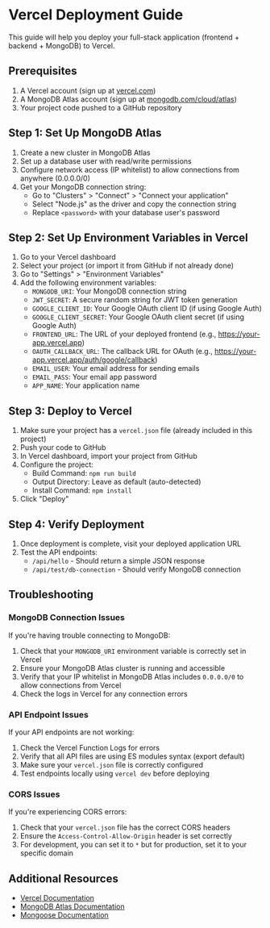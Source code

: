 # Vercel Deployment Guide

This guide will help you deploy your full-stack application (frontend + backend + MongoDB) to Vercel.

## Prerequisites

1. A Vercel account (sign up at [vercel.com](https://vercel.com))
2. A MongoDB Atlas account (sign up at [mongodb.com/cloud/atlas](https://mongodb.com/cloud/atlas))
3. Your project code pushed to a GitHub repository

## Step 1: Set Up MongoDB Atlas

1. Create a new cluster in MongoDB Atlas
2. Set up a database user with read/write permissions
3. Configure network access (IP whitelist) to allow connections from anywhere (0.0.0.0/0)
4. Get your MongoDB connection string:
   - Go to "Clusters" > "Connect" > "Connect your application"
   - Select "Node.js" as the driver and copy the connection string
   - Replace `<password>` with your database user's password

## Step 2: Set Up Environment Variables in Vercel

1. Go to your Vercel dashboard
2. Select your project (or import it from GitHub if not already done)
3. Go to "Settings" > "Environment Variables"
4. Add the following environment variables:
   - `MONGODB_URI`: Your MongoDB connection string
   - `JWT_SECRET`: A secure random string for JWT token generation
   - `GOOGLE_CLIENT_ID`: Your Google OAuth client ID (if using Google Auth)
   - `GOOGLE_CLIENT_SECRET`: Your Google OAuth client secret (if using Google Auth)
   - `FRONTEND_URL`: The URL of your deployed frontend (e.g., https://your-app.vercel.app)
   - `OAUTH_CALLBACK_URL`: The callback URL for OAuth (e.g., https://your-app.vercel.app/auth/google/callback)
   - `EMAIL_USER`: Your email address for sending emails
   - `EMAIL_PASS`: Your email app password
   - `APP_NAME`: Your application name

## Step 3: Deploy to Vercel

1. Make sure your project has a `vercel.json` file (already included in this project)
2. Push your code to GitHub
3. In Vercel dashboard, import your project from GitHub
4. Configure the project:
   - Build Command: `npm run build`
   - Output Directory: Leave as default (auto-detected)
   - Install Command: `npm install`
5. Click "Deploy"

## Step 4: Verify Deployment

1. Once deployment is complete, visit your deployed application URL
2. Test the API endpoints:
   - `/api/hello` - Should return a simple JSON response
   - `/api/test/db-connection` - Should verify MongoDB connection

## Troubleshooting

### MongoDB Connection Issues

If you're having trouble connecting to MongoDB:

1. Check that your `MONGODB_URI` environment variable is correctly set in Vercel
2. Ensure your MongoDB Atlas cluster is running and accessible
3. Verify that your IP whitelist in MongoDB Atlas includes `0.0.0.0/0` to allow connections from Vercel
4. Check the logs in Vercel for any connection errors

### API Endpoint Issues

If your API endpoints are not working:

1. Check the Vercel Function Logs for errors
2. Verify that all API files are using ES modules syntax (export default)
3. Make sure your `vercel.json` file is correctly configured
4. Test endpoints locally using `vercel dev` before deploying

### CORS Issues

If you're experiencing CORS errors:

1. Check that your `vercel.json` file has the correct CORS headers
2. Ensure the `Access-Control-Allow-Origin` header is set correctly
3. For development, you can set it to `*` but for production, set it to your specific domain

## Additional Resources

- [Vercel Documentation](https://vercel.com/docs)
- [MongoDB Atlas Documentation](https://docs.atlas.mongodb.com/)
- [Mongoose Documentation](https://mongoosejs.com/docs/)